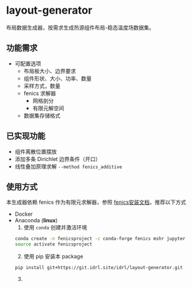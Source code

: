 # layout-generator

布局数据生成器，按需求生成热源组件布局-稳态温度场数据集。

## 功能需求

- 可配置选项
  - 布局板大小、边界要求
  - 组件形状、大小、功率、数量
  - 采样方式，数量
  - fenics 求解器
    - 网格剖分
    - 有限元解空间
  - 数据集存储格式

## 已实现功能

- 组件离散位置摆放
- 添加多条 Dirichlet 边界条件（开口）
- 线性叠加原理求解 `--method fenics_additive`

## 使用方式

本生成器依赖 fenics 作为有限元求解器，参照 [fenics安装文档](https://fenicsproject.org/download/)，推荐以下方式
- Docker
- Anaconda (**linux**)
  1. 使用 `conda` 创建并激活环境 
  ```bash
  conda create -n fenicsproject -c conda-forge fenics mshr jupyter
  source activate fenicsproject
  ```
  2. 使用 pip 安装本 package
  ```bash
  pip install git+https://git.idrl.site/idrl/layout-generator.git
  ```
  3. 

